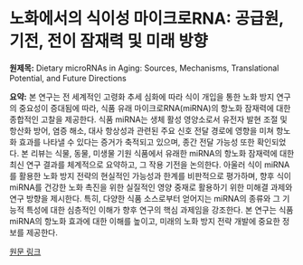 # 노화에서의 식이성 마이크로RNA: 공급원, 기전, 전이 잠재력 및 미래 방향

**원제목:** Dietary microRNAs in Aging: Sources, Mechanisms, Translational Potential, and Future Directions

**요약:** 본 연구는 전 세계적인 고령화 추세 심화에 따라 식이 개입을 통한 노화 방지 연구의 중요성이 증대됨에 따라, 식품 유래 마이크로RNA(miRNA)의 항노화 잠재력에 대한 종합적인 고찰을 제공한다. 식품 miRNA는 생체 활성 영양소로서 유전자 발현 조절 및 항산화 방어, 염증 해소, 대사 항상성과 관련된 주요 신호 전달 경로에 영향을 미쳐 항노화 효과를 나타낼 수 있다는 증거가 축적되고 있으며, 종간 전달 가능성 또한 확인되었다.  본 리뷰는 식물, 동물, 미생물 기원 식품에서 유래한 miRNA의 항노화 잠재력에 대한 최신 연구 결과를 체계적으로 요약하고, 그 작용 기전을 논의한다.  아울러 식이 miRNA를 활용한 노화 방지 전략의 현실적인 가능성과 한계를 비판적으로 평가하며,  향후 식이 miRNA를 건강한 노화 촉진을 위한 실질적인 영양 중재로 활용하기 위한 미해결 과제와 연구 방향을 제시한다.  특히, 다양한 식품 소스로부터 얻어지는 miRNA의 종류와 그 기능적 특성에 대한 심층적인 이해가 향후 연구의 핵심 과제임을 강조한다.  본 연구는 식품 miRNA의 항노화 효과에 대한 이해를 높이고,  미래의 노화 방지 전략 개발에 중요한 정보를 제공한다.

[원문 링크](https://pubs.rsc.org/en/content/articlehtml/2025/fo/d5fo01825k)
